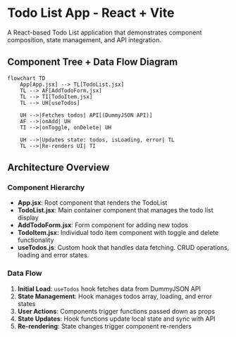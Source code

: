 # Todo List App - React + Vite

A React-based Todo List application that demonstrates component composition, state management, and API integration.

## Component Tree + Data Flow Diagram

```mermaid
flowchart TD
    App[App.jsx] --> TL[TodoList.jsx] 
    TL --> AF[AddTodoForm.jsx]
    TL --> TI[TodoItem.jsx]
    TL --> UH[useTodos]

    UH -->|Fetches todos| API[(DummyJSON API)]
    AF -->|onAdd| UH
    TI -->|onToggle, onDelete| UH

    UH -->|Updates state: todos, isLoading, error| TL
    TL -->|Re-renders UI| TI
```

## Architecture Overview

### Component Hierarchy
- **App.jsx**: Root component that renders the TodoList
- **TodoList.jsx**: Main container component that manages the todo list display
- **AddTodoForm.jsx**: Form component for adding new todos
- **TodoItem.jsx**: Individual todo item component with toggle and delete functionality
- **useTodos.js**: Custom hook that handles data fetching. CRUD operations, loading and error states. 

### Data Flow
1. **Initial Load**: `useTodos` hook fetches data from DummyJSON API
2. **State Management**: Hook manages todos array, loading, and error states
3. **User Actions**: Components trigger functions passed down as props
4. **State Updates**: Hook functions update local state and sync with API
5. **Re-rendering**: State changes trigger component re-renders